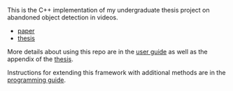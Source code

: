 <!-- No Heading Fix -->

This is the C++ implementation of my undergraduate thesis project on abandoned object detection in videos.
- [paper](https://ieeexplore.ieee.org/document/6725905)
- [thesis](docs/thesis.pdf)

More details about using this repo are in the [user guide](docs/user_guide.pdf) as well as the appendix of the [thesis](docs/thesis.pdf). 

Instructions for extending this framework with additional methods are in the [programming guide](docs/programming_guide.pdf).
